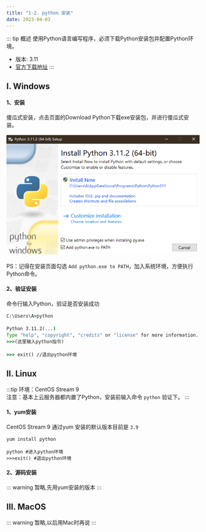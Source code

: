 ```yaml
---
title: "1-2. python 安装"
date: 2023-04-03
---
```

::: tip 概述
使用Python语言编写程序，必须下载Python安装包并配置Python环境。
- 版本: 3.11
- [官方下载地址](https://www.python.org/downloads/)
:::

## Ⅰ. Windows
#### 1、安装
傻瓜式安装，点击页面的Download Python下载exe安装包，并进行傻瓜式安装。<br><br>
![001](/img/python/base/001.png)
<br><br>
PS：记得在安装页面勾选 `Add python.exe to PATH`，加入系统环境，方便执行Python命令。

#### 2、验证安装
命令行输入Python，验证是否安装成功
```cmd
C:\Users\A>python

Python 3.11.2(...) 
Type "help", "copyright", "credits" or "license" for more information.
>>>(这里输入python指令)

>>> exit() //退出python环境
```

## Ⅱ. Linux
:::tip
环境：CentOS Stream 9  
注意：基本上云服务器都内置了Python，安装前输入命令 `python` 验证下。 
::: 
#### 1、yum安装
CentOS Stream 9 通过yum 安装的默认版本目前是 `3.9`
```shell
yum install python

python #进入python环境
>>>exit() #退出python环境
```

#### 2、源码安装
::: warning 
暂略,先用yum安装的版本
:::


## Ⅲ. MacOS
::: warning 
暂略,以后用Mac时再说
:::